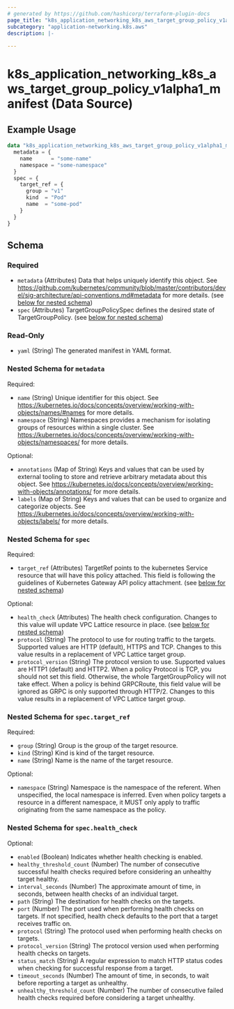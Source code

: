 ```yaml
---
# generated by https://github.com/hashicorp/terraform-plugin-docs
page_title: "k8s_application_networking_k8s_aws_target_group_policy_v1alpha1_manifest Data Source - terraform-provider-k8s"
subcategory: "application-networking.k8s.aws"
description: |-
  
---
```


# k8s_application_networking_k8s_aws_target_group_policy_v1alpha1_manifest (Data Source)



## Example Usage

```terraform
data "k8s_application_networking_k8s_aws_target_group_policy_v1alpha1_manifest" "example" {
  metadata = {
    name      = "some-name"
    namespace = "some-namespace"
  }
  spec = {
    target_ref = {
      group = "v1"
      kind  = "Pod"
      name  = "some-pod"
    }
  }
}
```

<!-- schema generated by tfplugindocs -->
## Schema

### Required

- `metadata` (Attributes) Data that helps uniquely identify this object. See https://github.com/kubernetes/community/blob/master/contributors/devel/sig-architecture/api-conventions.md#metadata for more details. (see [below for nested schema](#nestedatt--metadata))
- `spec` (Attributes) TargetGroupPolicySpec defines the desired state of TargetGroupPolicy. (see [below for nested schema](#nestedatt--spec))

### Read-Only

- `yaml` (String) The generated manifest in YAML format.

<a id="nestedatt--metadata"></a>
### Nested Schema for `metadata`

Required:

- `name` (String) Unique identifier for this object. See https://kubernetes.io/docs/concepts/overview/working-with-objects/names/#names for more details.
- `namespace` (String) Namespaces provides a mechanism for isolating groups of resources within a single cluster. See https://kubernetes.io/docs/concepts/overview/working-with-objects/namespaces/ for more details.

Optional:

- `annotations` (Map of String) Keys and values that can be used by external tooling to store and retrieve arbitrary metadata about this object. See https://kubernetes.io/docs/concepts/overview/working-with-objects/annotations/ for more details.
- `labels` (Map of String) Keys and values that can be used to organize and categorize objects. See https://kubernetes.io/docs/concepts/overview/working-with-objects/labels/ for more details.


<a id="nestedatt--spec"></a>
### Nested Schema for `spec`

Required:

- `target_ref` (Attributes) TargetRef points to the kubernetes Service resource that will have this policy attached. This field is following the guidelines of Kubernetes Gateway API policy attachment. (see [below for nested schema](#nestedatt--spec--target_ref))

Optional:

- `health_check` (Attributes) The health check configuration. Changes to this value will update VPC Lattice resource in place. (see [below for nested schema](#nestedatt--spec--health_check))
- `protocol` (String) The protocol to use for routing traffic to the targets. Supported values are HTTP (default), HTTPS and TCP. Changes to this value results in a replacement of VPC Lattice target group.
- `protocol_version` (String) The protocol version to use. Supported values are HTTP1 (default) and HTTP2. When a policy Protocol is TCP, you should not set this field. Otherwise, the whole TargetGroupPolicy will not take effect. When a policy is behind GRPCRoute, this field value will be ignored as GRPC is only supported through HTTP/2. Changes to this value results in a replacement of VPC Lattice target group.

<a id="nestedatt--spec--target_ref"></a>
### Nested Schema for `spec.target_ref`

Required:

- `group` (String) Group is the group of the target resource.
- `kind` (String) Kind is kind of the target resource.
- `name` (String) Name is the name of the target resource.

Optional:

- `namespace` (String) Namespace is the namespace of the referent. When unspecified, the local namespace is inferred. Even when policy targets a resource in a different namespace, it MUST only apply to traffic originating from the same namespace as the policy.


<a id="nestedatt--spec--health_check"></a>
### Nested Schema for `spec.health_check`

Optional:

- `enabled` (Boolean) Indicates whether health checking is enabled.
- `healthy_threshold_count` (Number) The number of consecutive successful health checks required before considering an unhealthy target healthy.
- `interval_seconds` (Number) The approximate amount of time, in seconds, between health checks of an individual target.
- `path` (String) The destination for health checks on the targets.
- `port` (Number) The port used when performing health checks on targets. If not specified, health check defaults to the port that a target receives traffic on.
- `protocol` (String) The protocol used when performing health checks on targets.
- `protocol_version` (String) The protocol version used when performing health checks on targets.
- `status_match` (String) A regular expression to match HTTP status codes when checking for successful response from a target.
- `timeout_seconds` (Number) The amount of time, in seconds, to wait before reporting a target as unhealthy.
- `unhealthy_threshold_count` (Number) The number of consecutive failed health checks required before considering a target unhealthy.
